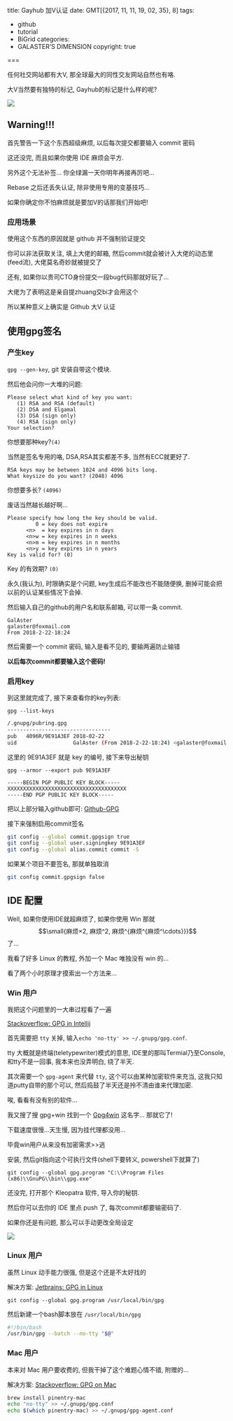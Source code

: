 title: Gayhub 加V认证
date: GMT[{2017, 11, 11, 19, 02, 35}, 8]
tags:
  - github
  - tutorial
  - BiGrid
categories:
  - GALASTER’S DIMENSION
copyright: true

===

任何社交网站都有大V, 那全球最大的同性交友网站自然也有咯.

大V当然要有独特的标记, Gayhub的标记是什么样的呢?

![](https://i.loli.net/2018/03/07/5a9fab23d67a8.png)

<!--more-->

## Warning!!!

首先警告一下这个东西超级麻烦, 以后每次提交都要输入 commit 密码

这还没完, 而且如果你使用 IDE 麻烦会平方.

另外这个无法补签... 你全绿漏一天你明年再接再厉吧...

Rebase 之后还丢失认证, 除非使用专用的变基技巧...

如果你确定你不怕麻烦就是要加V的话那我们开始吧!

### 应用场景

使用这个东西的原因就是 github 并不强制验证提交

你可以非法获取关注, 填上大佬的邮箱, 然后commit就会被计入大佬的动态里(feed流), 大佬莫名奇妙就被提交了

还有, 如果你以贵司CTO身份提交一段bug代码那就好玩了...

大佬为了表明这是亲自提zhuang交bi才会用这个

所以某种意义上确实是 Github 大V 认证 

## 使用gpg签名

### 产生key

`gpg --gen-key`, git 安装自带这个模块.

然后他会问你一大堆的问题:

```
Please select what kind of key you want:
   (1) RSA and RSA (default)
   (2) DSA and Elgamal
   (3) DSA (sign only)
   (4) RSA (sign only)
Your selection?
```

你想要那种key?`(4)`
 
当然是签名专用的咯, DSA,RSA其实都差不多, 当然有ECC就更好了.

```
RSA keys may be between 1024 and 4096 bits long.
What keysize do you want? (2048) 4096
```

你想要多长? `(4096)`

废话当然越长越好啊...

```
Please specify how long the key should be valid.
         0 = key does not expire
      <n>  = key expires in n days
      <n>w = key expires in n weeks
      <n>m = key expires in n months
      <n>y = key expires in n years
Key is valid for? (0)
```

Key 的有效期? `(0)`

永久(我认为), 时限确实是个问题, key生成后不能改也不能随便换, 删掉可能会把以前的认证某些情况下会掉.

然后输入自己的github的用户名和联系邮箱, 可以带一条 commit.

```
GalAster
galaster@foxmail.com
From 2018-2-22-18:24
```

然后需要一个 commit 密码, 输入是看不见的, 要输两遍防止输错

**以后每次commit都要输入这个密码!**

### 启用key

到这里就完成了, 接下来查看你的key列表:

`gpg --list-keys`

```sh
/.gnupg/pubring.gpg
---------------------------------
pub   4096R/9E91A3EF 2018-02-22
uid                  GalAster (From 2018-2-22-18:24) <galaster@foxmail.com>
```

这里的 9E91A3EF 就是 key 的编号, 接下来导出秘钥

`gpg --armor --export pub 9E91A3EF`

```
-----BEGIN PGP PUBLIC KEY BLOCK-----
XXXXXXXXXXXXXXXXXXXXXXXXXXXXXXXXXXXXXX
-----END PGP PUBLIC KEY BLOCK-----
```

把以上部分输入github即可: [Github-GPG](https://github.com/settings/gpg/new)

接下来强制启用commit签名

```sh
git config --global commit.gpgsign true
git config --global user.signingkey 9E91A3EF
git config --global alias.commit commit -S
```

如果某个项目不要签名, 那就单独取消

```sh
git config commit.gpgsign false
```

## IDE 配置

Well, 如果你使用IDE就超麻烦了, 如果你使用 Win 那就 $$\small{麻烦×2, 麻烦^2, 麻烦^{麻烦^{麻烦^\cdots}}}$$ 了...

我看了好多 Linux 的教程, 外加一个 Mac 唯独没有 win 的...

看了两个小时原理才摸索出一个方法来...

### Win 用户

我把这个问题里的一大串过程看了一遍

[Stackoverflow: GPG in Intellij](https://stackoverflow.com/questions/46863981/how-to-sign-git-commits-from-within-an-ide-like-intellij)

首先需要把 `tty` 关掉, 输入`echo 'no-tty' >> ~/.gnupg/gpg.conf`.

tty 大概就是终端(teletypewriter)模式的意思, IDE里的那叫Termial乃至Console, 和tty不是一回事, 我本来也没弄明白, 绕了半天.

其次需要一个 `gpg-agent` 来代替 `tty`, 这个可以由某种加密软件来充当, 这我只知道putty自带的那个可以, 然后捣鼓了半天还是拎不清由谁来代理加密. 

唉, 看看有没有别的软件... 

我又搜了搜 gpg+win 找到一个 [Gpg4win](https://gpg4win.org/get-gpg4win.html) 这名字... 那就它了!

下载速度很慢...天生慢, 因为挂代理都没用...

毕竟win用户从来没有加密需求>>逃

安装, 然后git指向这个可执行文件(shell下要转义, powershell下就算了)

```
git config --global gpg.program "C:\\Program Files (x86)\\GnuPG\\bin\\gpg.exe"
```

还没完, 打开那个 Kleopatra 软件, 导入你的秘钥.

然后你可以去你的 IDE 里点 push 了, 每次commit都要输密码了.

如果你还是有问题, 那么可以手动更改全局设定

![](https://i.loli.net/2018/03/07/5a9fae742cce1.png)

### Linux 用户

虽然 Linux 动手能力很强, 但是这个还是不太好找的

解决方案: [Jetbrains: GPG in Linux](https://youtrack.jetbrains.com/oauth?state=%2Fissue%2FIDEA-127802)

`git config --global gpg.program /usr/local/bin/gpg`

然后新建一个bash脚本放在 `/usr/local/bin/gpg`

```sh
#!/bin/bash
/usr/bin/gpg --batch --no-tty "$@"
```

### Mac 用户

本来对 Mac 用户要收费的, 但我干掉了这个难题心情不错, 附赠的...

解决方案: [Stackoverflow: GPG on Mac](https://stackoverflow.com/questions/39494631/gpg-failed-to-sign-the-data-fatal-failed-to-write-commit-object-git-2-10-0)

```sh
brew install pinentry-mac
echo "no-tty" >> ~/.gnupg/gpg.conf
echo $(which pinentry-mac) >> ~/.gnupg/gpg-agent.conf
```
